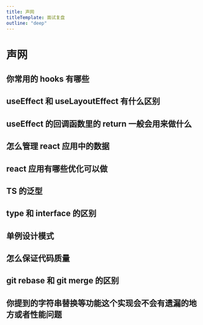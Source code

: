 ```yaml
---
title: 声网
titleTemplate: 面试复盘
outline: "deep"
---
```


# 声网

## 你常用的 hooks 有哪些

## useEffect 和 useLayoutEffect 有什么区别

## useEffect 的回调函数里的 return 一般会用来做什么

## 怎么管理 react 应用中的数据

## react 应用有哪些优化可以做

## TS 的泛型

## type 和 interface 的区别

## 单例设计模式

## 怎么保证代码质量

## git rebase 和 git merge 的区别

## 你提到的字符串替换等功能这个实现会不会有遗漏的地方或者性能问题
